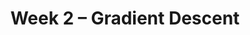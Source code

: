 ---
    title: Week 2 – Gradient Descent
    weekNumber: 2
    days:
      - date: 2023-4-10
        events:
          "**LEC 4**{: .label .label-lecture } (coming soon)":
      - date: 2023-4-11
        events:
          "**HW 1**{: .label .label-hw } (coming soon)":
      - date: 2023-4-12
        events:
          "**LEC 5**{: .label .label-lecture } (coming soon)":
          "**GW 2**{: .label .label-disc } (coming soon)":
      - date: 2023-4-14
        events:
          "**LEC 6**{: .label .label-lecture } (coming soon)":
---